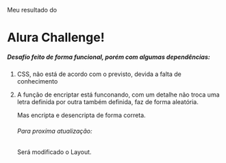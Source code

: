 Meu resultado do

# **Alura** **Challenge!**﻿



##### Desafio feito de forma funcional, porém com algumas dependências:

1. CSS, não está de acordo com o previsto, devida a falta de conhecimento

2. A função de encriptar está funconando, com um detalhe não troca uma letra definida por outra também definida, faz de forma aleatória.

   Mas encripta e desencripta de forma correta.

   

   ###### Para proxíma atualização:

   Será modificado o Layout.  





